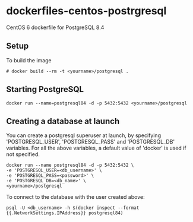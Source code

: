 dockerfiles-centos-postrgresql
=============================

CentOS 6 dockerfile for PostgreSQL 8.4

Setup
-----

To build the image

    # docker build --rm -t <yourname>/postgresql .


Starting PostgreSQL
--------------------

    docker run --name=postgresql84 -d -p 5432:5432 <yourname>/postgresql


Creating a database at launch
-----------------------------

You can create a postgresql superuser at launch, by specifying 'POSTGRESQL_USER',
'POSTGRESQL_PASS' and 'POSTGRESQL_DB' variables. For all the above variables,
a default value of 'docker' is used if not specified.

    docker run --name postgresql84 -d -p 5432:5432 \
    -e 'POSTGRESQL_USER=<db_username>' \
    -e 'POSTGRESQL_PASS=<password>' \
    -e 'POSTGRESQL_DB=<db_name>' \
    <yourname>/postgresql

To connect to the database with the user created above:

    psql -U <db_username> -h $(docker inspect --format {{.NetworkSettings.IPAddress}} postgresql84)
